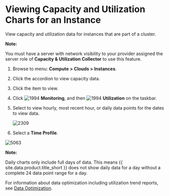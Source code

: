 # Viewing Capacity and Utilization Charts for an Instance

View capacity and utilization data for instances that are part of a cluster.

**Note:**

You must have a server with network visibility to your provider assigned the server role of
**Capacity & Utilization Collector** to use this feature.

1. Browse to menu: **Compute > Clouds > Instances**.

2. Click the accordion to view capacity data.

3. Click the item to view.

4. Click ![1994](../images/1994.png) **Monitoring**, and then
   ![1994](../images/1994.png) **Utilization** on the taskbar.

5. Select to view hourly, most recent hour, or daily data points for the dates to view data.

    ![2309](../images/2309.png)

6. Select a **Time Profile**.

![5063](../images/5063.png)

**Note:**

Daily charts only include full days of data. This means {{ site.data.product.title_short }}
does not show daily data for a day without a complete 24 data point range for a day.

For information about data optimization including utilization trend reports, see
[Data Optimization](../managing_infrastructure_and_inventory/index.html#data-optimization).
